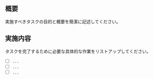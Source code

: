 ## 概要
実施すべきタスクの目的と概要を簡潔に記述してください。

## 実施内容
タスクを完了するために必要な具体的な作業をリストアップしてください。
- [ ] `...`
- [ ] `...`
- [ ] `...`
